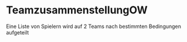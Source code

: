 # TeamzusammenstellungOW
Eine Liste von Spielern wird auf 2 Teams nach bestimmten Bedingungen aufgeteilt
